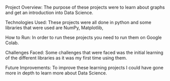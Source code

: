 Project Overview: The purpose of these projects were to learn about graphs and get an introduction into Data Science.

Technologies Used: These projects were all done in python and some libraries that were used are NumPy, Matplotlib, 

How to Run: In order to run these projects you need to run them on Google Colab.

Challenges Faced: Some challenges that were faced was the initial learning of the different libraries as it was my first time using them.

Future Improvements: To improve these learning projects I could have gone more in depth to learn more about Data Science.
